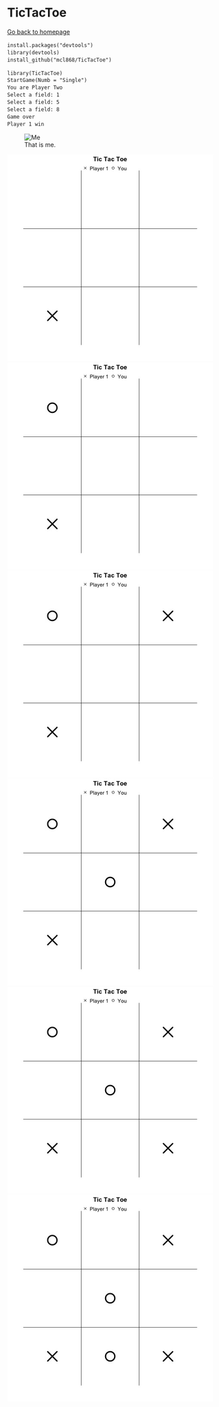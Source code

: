# TicTacToe

[Go back to homepage](https://mcl868.github.io/)

```markdown
install.packages("devtools")
library(devtools)
install_github("mcl868/TicTacToe")
```



```markdown
library(TicTacToe)
StartGame(Numb = "Single")
You are Player Two
Select a field: 1
Select a field: 5
Select a field: 8
Game over
Player 1 win
```

<figure>  <img src="Images/me.jpeg" width="250" height="250" alt="Me">
<figcaption>That is me.</figcaption>
</figure>
<p>


![](https://github.com/mcl868/mcl868.github.io/blob/master/Images/Rplot001.jpeg)
![](https://github.com/mcl868/mcl868.github.io/blob/master/Images/Rplot002.jpeg)
![](https://github.com/mcl868/mcl868.github.io/blob/master/Images/Rplot003.jpeg)
![](https://github.com/mcl868/mcl868.github.io/blob/master/Images/Rplot004.jpeg)
![](https://github.com/mcl868/mcl868.github.io/blob/master/Images/Rplot005.jpeg)
![](https://github.com/mcl868/mcl868.github.io/blob/master/Images/Rplot006.jpeg)

